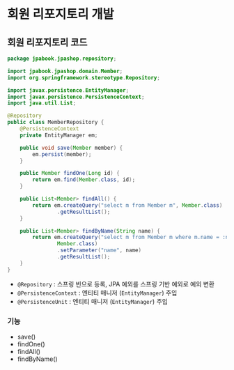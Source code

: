 # 회원 리포지토리 개발
## 회원 리포지토리 코드
```java
package jpabook.jpashop.repository;

import jpabook.jpashop.domain.Member;
import org.springframework.stereotype.Repository;

import javax.persistence.EntityManager;
import javax.persistence.PersistenceContext;
import java.util.List;

@Repository
public class MemberRepository {
    @PersistenceContext
    private EntityManager em;

    public void save(Member member) {
        em.persist(member);
    }

    public Member findOne(Long id) {
        return em.find(Member.class, id);
    }

    public List<Member> findAll() {
        return em.createQuery("select m from Member m", Member.class)
                .getResultList();
    }

    public List<Member> findByName(String name) {
        return em.createQuery("select m from Member m where m.name = :name",
                Member.class)
                .setParameter("name", name)
                .getResultList();
    }
}
```
- `@Repository` : 스프링 빈으로 등록, JPA 예외를 스프링 기반 예외로 예외 변환
- `@PersistenceContext` : 엔티티 매니저 (`EntityManager`) 주입
- `@PersistenceUnit` : 엔티티 매니저 (`EntityManager`) 주입

### 기능
- save()
- findOne()
- findAll()
- findByName()

